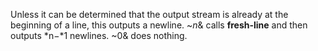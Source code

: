  



Unless it can be determined that the output stream is already at the beginning of a line, this outputs a newline. &#126;*n*&amp; calls **fresh-line** and then outputs *n−*1 newlines. &#126;0&amp; does nothing. 



